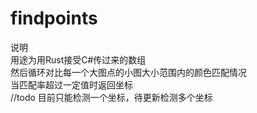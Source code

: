 # findpoints
说明  
用途为用Rust接受C#传过来的数组  
然后循环对比每一个大图点的小图大小范围内的颜色匹配情况  
当匹配率超过一定值时返回坐标  
//todo 目前只能检测一个坐标，待更新检测多个坐标
